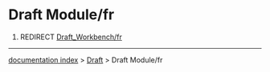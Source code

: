 # Draft Module/fr
1.  REDIRECT [Draft\_Workbench/fr](Draft_Workbench/fr.md)

---
[documentation index](../README.md) > [Draft](Draft_Workbench.md) > Draft Module/fr
